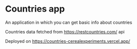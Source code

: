 # Countries app

An application in which you can get basic info about countries

Countries data fetched from https://restcountries.com/ api

Deployed on https://countries-cerealexperiments.vercel.app/
